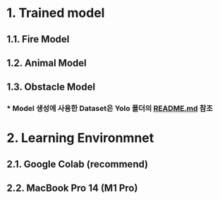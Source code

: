 # 1. Trained model
## 1.1. Fire Model
## 1.2. Animal Model
## 1.3. Obstacle Model
### * Model 생성에 사용한 Dataset은 Yolo 폴더의 [README.md](https://github.com/SCUTUM98/KFQ_TEAM01/tree/main/yolo#2-used-dataset) 참조

# 2. Learning Environmnet
## 2.1. Google Colab (recommend)
## 2.2. MacBook Pro 14 (M1 Pro)